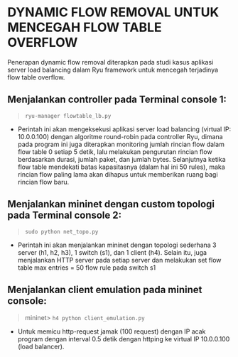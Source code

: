 # DYNAMIC FLOW REMOVAL UNTUK MENCEGAH FLOW TABLE OVERFLOW 
Penerapan dynamic flow removal diterapkan pada studi kasus aplikasi server load balancing dalam Ryu framework untuk mencegah terjadinya flow table overflow. 

## Menjalankan controller pada Terminal console 1:
> `ryu-manager flowtable_lb.py`
- Perintah ini akan mengeksekusi aplikasi server load balancing (virtual IP: 10.0.0.100) dengan algoritme round-robin pada controller Ryu, dimana pada program ini juga diterapkan monitoring jumlah rincian flow dalam flow table 0 setiap 5 detik, lalu melakukan pengurutan rincian flow berdasarkan durasi, jumlah paket, dan jumlah bytes. Selanjutnya ketika flow table mendekati batas kapasitasnya (dalam hal ini 50 rules), maka rincian flow paling lama akan dihapus untuk memberikan ruang bagi rincian flow baru.

## Menjalankan mininet dengan custom topologi pada Terminal console 2: 
> `sudo python net_topo.py`
- Perintah ini akan menjalankan mininet dengan topologi sederhana 3 server (h1, h2, h3), 1 switch (s1), dan 1 client (h4). Selain itu, juga menjalankan HTTP server pada setiap server dan melakukan set flow table max entries = 50 flow rule pada switch s1

## Menjalankan client emulation pada mininet console:
> mininet> `h4 python client_emulation.py`
- Untuk memicu http-request jamak (100 request) dengan IP acak program dengan interval 0.5 detik dengan httping ke virtual IP 10.0.0.100 (load balancer).
